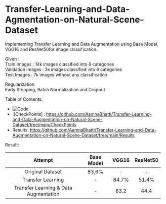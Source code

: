 # Transfer-Learning-and-Data-Agmentation-on-Natural-Scene-Dataset
Implementing Transfer Learning and Data Augmentation using Base Model, VGG16 and ResNet50for image classification.<br>

Given :<br>
Train Images : 14k images classified into 6 categories <br>
Validation Images : 3k images classified into 6 categories <br>
Test Images : 7k images without any classification <br>

Regularization:<br>
Early Stopping, Batch Normalization and Dropout<br>

Table of Contents:<br>
* ![Code](https://github.com/AamnaBhatti/Transfer-Learning-and-Data-Augmentation-on-Natural-Scene-Dataset/tree/main/Code)
* ![CheckPoints] : https://github.com/AamnaBhatti/Transfer-Learning-and-Data-Augmentation-on-Natural-Scene-Dataset/tree/main/CheckPoints
* Results: https://github.com/AamnaBhatti/Transfer-Learning-and-Data-Augmentation-on-Natural-Scene-Dataset/tree/main/Results


Result:

| Attempt | Base Model | VGG16 | ResNet50 |
| :-: | :-: | :-:| :-: |
| Original Dataset |  83.6% | - | - |
| Transfer Learning  |  - | 84.7% | 51.4% |<br>
| Transfer Learning & Data Augmentation |  - | 83.2 | 44.4 |<br>
